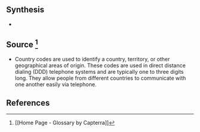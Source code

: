 ## Synthesis
- 
## Source [^1]
- Country codes are used to identify a country, territory, or other geographical areas of origin. These codes are used in direct distance dialing (DDD) telephone systems and are typically one to three digits long. They allow people from different countries to communicate with one another easily via telephone.
## References

[^1]: [[Home Page - Glossary by Capterra]]